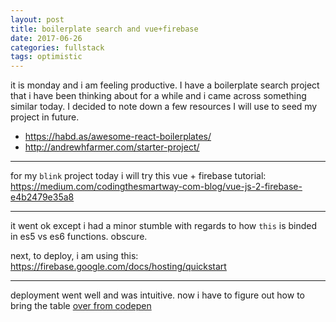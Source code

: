 ```yaml
---
layout: post
title: boilerplate search and vue+firebase
date: 2017-06-26
categories: fullstack
tags: optimistic
---
```


it is monday and i am feeling productive. I have a boilerplate search project that i have been thinking about for a while and i came across something similar today. I decided to note down a few resources I will use to seed my project in future.

- <https://habd.as/awesome-react-boilerplates/>
- <http://andrewhfarmer.com/starter-project/>

---

for my `blink` project today i will try this vue + firebase tutorial: <https://medium.com/codingthesmartway-com-blog/vue-js-2-firebase-e4b2479e35a8>

---

it went ok except i had a minor stumble with regards to how `this` is binded in es5 vs es6 functions. obscure.

next, to deploy, i am using this: <https://firebase.google.com/docs/hosting/quickstart>

---

deployment went well and was intuitive. now i have to figure out how to bring the table [over from codepen](https://codepen.io/swyx/pen/pwbyqb)
